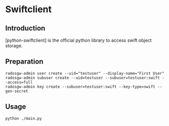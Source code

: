 # Swiftclient


## Introduction

[python-swiftclient] is the official python library to access swift object storage.

## Preparation

```
radosgw-admin user create --uid="testuser" --display-name="First User"
radosgw-admin subuser create --uid=testuser --subuser=testuser:swift --access=full
radosgw-admin key create --subuser=testuser:swift --key-type=swift --gen-secret
```

## Usage

```
python ./main.py
```